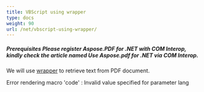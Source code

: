 ```yaml
---
title: VBScript using wrapper
type: docs
weight: 90
url: /net/vbscript-using-wrapper/
---
```


##### **Prerequisites Please register Aspose.PDF for .NET with COM Interop, kindly check the article named Use Aspose.pdf for .NET via COM Interop.**
We will use [wrapper](http://www.aspose.com/docs/display/pdfnet/Creating+a+Wrapper+Assembly) to retrieve text from PDF document.

Error rendering macro 'code' : Invalid value specified for parameter lang
